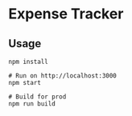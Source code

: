 # Expense Tracker

## Usage
```
npm install

# Run on http://localhost:3000
npm start

# Build for prod
npm run build
```

